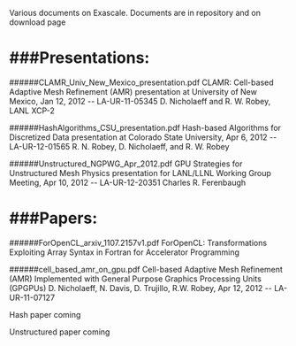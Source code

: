 Various documents on Exascale. Documents are in repository and on download page

###Presentations:
===============

######CLAMR_Univ_New_Mexico_presentation.pdf
CLAMR: Cell-based Adaptive Mesh Refinement (AMR) presentation
    at University of New Mexico, Jan 12, 2012 -- LA-UR-11-05345
   D. Nicholaeff and R. W. Robey, LANL XCP-2

######HashAlgorithms_CSU_presentation.pdf
Hash-based Algorithms for Discretized Data presentation
    at Colorado State University, Apr 6, 2012 -- LA-UR-12-01565
   R. N. Robey, D. Nicholaeff, and R. W. Robey

######Unstructured_NGPWG_Apr_2012.pdf
GPU Strategies for Unstructured Mesh Physics presentation
    for LANL/LLNL Working Group Meeting, Apr 10, 2012 -- LA-UR-12-20351
   Charles R. Ferenbaugh


###Papers:
==============

######ForOpenCL_arxiv_1107.2157v1.pdf
ForOpenCL: Transformations Exploiting Array Syntax in Fortran
    for Accelerator Programming
 
######cell_based_amr_on_gpu.pdf
Cell-based Adaptive Mesh Refinement (AMR) Implemented with General Purpose
    Graphics Processing Units (GPGPUs)
    D. Nicholaeff, N. Davis, D. Trujillo, R.W. Robey, Apr 12, 2012 -- LA-UR-11-07127

Hash paper coming

Unstructured paper coming

